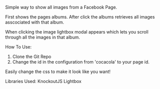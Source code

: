 Simple way to show all images from a Facebook Page.

First shows the pages albums. After click the albums retrieves all images asscociated with that album. 

When clicking the image lightbox modal appears which lets you scroll through all the images in that album. 


How To Use:
1) Clone the Git Repo
2) Change the id in the configuration from 'cocacola' to your page id. 

Easily change the css to make it look like you want!

Libraries Used:
KnockoutJS
Lightbox

